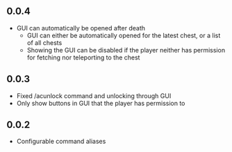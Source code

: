 ## 0.0.4
- GUI can automatically be opened after death
  - GUI can either be automatically opened for the latest chest, or a list of all chests
  - Showing the GUI can be disabled if the player neither has permission for fetching nor teleporting to the chest

## 0.0.3
- Fixed /acunlock command and unlocking through GUI
- Only show buttons in GUI that the player has permission to

## 0.0.2
- Configurable command aliases
